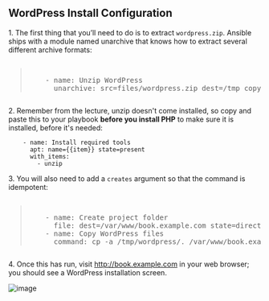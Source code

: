 
## WordPress Install Configuration

1\. The first thing that you’ll need to do is to extract `wordpress.zip`. Ansible ships with a module named unarchive that knows how to extract several different archive formats:

<pre class="file" data-filename="playbook.yml"><blockquote>
    - name: Unzip WordPress
      unarchive: src=files/wordpress.zip dest=/tmp copy=no creates=/tmp/wordpress/wp-settings.php
</blockquote></pre>


2\. Remember from the lecture, unzip doesn't come installed, so copy and paste this to your playbook **before you install PHP** to make sure it is installed, before it's needed:


```
    - name: Install required tools
      apt: name={{item}} state=present
      with_items:
        - unzip
```

3\. You will also need to add a `creates` argument so that the command is idempotent:


<pre class="file" data-filename="playbook.yml"><blockquote>
    - name: Create project folder
      file: dest=/var/www/book.example.com state=directory
    - name: Copy WordPress files
      command: cp -a /tmp/wordpress/. /var/www/book.example.com creates=/var/www/book.example.com/wp-settings.php
</blockquote></pre>


4\. Once this has run, visit http://book.example.com in your web browser; you should see a WordPress installation screen.

![image](https://user-images.githubusercontent.com/21102559/32393162-e089e0ca-c0ae-11e7-9cbb-42e37535620e.png)
